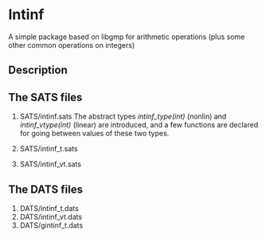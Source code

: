# Intinf

A simple package based on libgmp for arithmetic operations
(plus some other common operations on integers)

## Description

The SATS files
--------------

1. SATS/intinf.sats
The abstract types *intinf_type(int)* (nonlin) and *intinf_vtype(int)*
(linear) are introduced, and a few functions are declared for going between
values of these two types.

2. SATS/intinf_t.sats
3. SATS/intinf_vt.sats

The DATS files
--------------

1. DATS/intinf_t.dats
2. DATS/intinf_vt.dats
3. DATS/gintinf_t.dats
